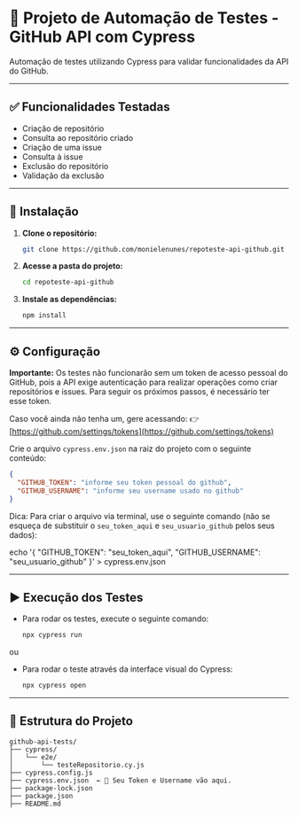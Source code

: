 # 🚀 Projeto de Automação de Testes - GitHub API com Cypress

Automação de testes utilizando Cypress para validar funcionalidades da API do GitHub.

---

## ✅ Funcionalidades Testadas

- Criação de repositório
- Consulta ao repositório criado
- Criação de uma issue
- Consulta à issue
- Exclusão do repositório
- Validação da exclusão

---

## 🔧 Instalação

1. **Clone o repositório:**
   ```bash
   git clone https://github.com/monielenunes/repoteste-api-github.git
   ```

2. **Acesse a pasta do projeto:**
   ```bash
   cd repoteste-api-github
   ```

3. **Instale as dependências:**
   ```bash
   npm install
   ```

---

## ⚙️ Configuração

**Importante:** Os testes não funcionarão sem um token de acesso pessoal do GitHub, pois a API exige autenticação para realizar operações como criar repositórios e issues.
Para seguir os próximos passos, é necessário ter esse token.

Caso você ainda não tenha um, gere acessando:
👉 [https://github.com/settings/tokens](https://github.com/settings/tokens)


Crie o arquivo `cypress.env.json` na raiz do projeto com o seguinte conteúdo:

```json
{
  "GITHUB_TOKEN": "informe seu token pessoal do github",
  "GITHUB_USERNAME": "informe seu username usado no github"
}
```
Dica: Para criar o arquivo via terminal, use o seguinte comando (não se esqueça de substituir o `seu_token_aqui` e `seu_usuario_github` pelos seus dados):

echo '{ "GITHUB_TOKEN": "seu_token_aqui", "GITHUB_USERNAME": "seu_usuario_github" }' > cypress.env.json

---

## ▶️ Execução dos Testes

- Para rodar os testes, execute o seguinte comando:
   ```bash
   npx cypress run
   ```
ou

- Para rodar o teste através da interface visual do Cypress:
   ```bash
   npx cypress open
   ```

---

## 📁 Estrutura do Projeto

```
github-api-tests/
├── cypress/
│   └── e2e/
│       └── testeRepositorio.cy.js
├── cypress.config.js
├── cypress.env.json  ← 🔐 Seu Token e Username vão aqui.
├── package-lock.json
├── package.json
├── README.md
```
